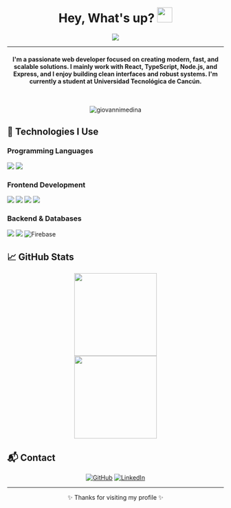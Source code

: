 <h1 align="center">Hey, What's up? <img src="https://media.giphy.com/media/hvRJCLFzcasrR4ia7z/giphy.gif" width="35"></h1>
<p align="center">
  <a href="https://github.com/DenverCoder1/readme-typing-svg"><img src="https://readme-typing-svg.herokuapp.com?lines=Fullstack+Developer+%7C+React%2BTS+Specialist;Passionate+about+Web+Development;Always+Learning+New+Things&center=true&width=500&height=50"></a>
</p>
<hr/>
<h4 align="center">I'm a passionate web developer focused on creating modern, fast, and scalable solutions. I mainly work with React, TypeScript, Node.js, and Express, and I enjoy building clean interfaces and robust systems. I'm currently a student at Universidad Tecnológica de Cancún.</h4>
<br>
<p align="center"> <img src="https://komarev.com/ghpvc/?username=giovannimedina&label=Profile%20views&color=0e75b6&style=plastic" alt="giovannimedina" /> </p>

## 🚀 Technologies I Use

### Programming Languages
<p>
  <img src="https://img.shields.io/badge/JavaScript-%23F7DF1E.svg?logo=javascript&logoColor=black">
  <img src="https://img.shields.io/badge/TypeScript-%23007ACC.svg?logo=typescript&logoColor=white">
</p>

### Frontend Development
<p>
  <img src="https://img.shields.io/badge/React-%2320232a.svg?logo=react&logoColor=%2361DAFB">
  <img src="https://img.shields.io/badge/HTML5-%23E34F26.svg?logo=html5&logoColor=white">
  <img src="https://img.shields.io/badge/CSS3-%231572B6.svg?logo=css3&logoColor=white">
  <img src="https://img.shields.io/badge/TailwindCSS-%2306B6D4.svg?logo=tailwindcss&logoColor=white">
</p>

### Backend & Databases
<p>
  <img src="https://img.shields.io/badge/Node.js-6DA55F?logo=node.js&logoColor=white">
  <img src="https://img.shields.io/badge/Express.js-%23404d59.svg?logo=express&logoColor=white">
  <img src="https://img.shields.io/badge/Firebase-%23039BE5.svg?logo=firebase&logoColor=white" alt="Firebase">
</p>

## 📈 GitHub Stats
<p align="center">
  <img src="https://github-readme-stats.vercel.app/api?username=giovannimedina&show_icons=true&theme=algolia" height="192px"/>
  <br/>
  <img src="https://github-readme-stats.vercel.app/api/top-langs?username=giovannimedina&layout=compact&theme=algolia" height="192px"/>
</p>

## 📬 Contact
<p align="center">
  <a href="https://github.com/giovannimedina"><img src="https://img.icons8.com/bubbles/50/000000/github.png" alt="GitHub"/></a>
  <a href="https://linkedin.com/in/giovannimedina"><img src="https://img.icons8.com/bubbles/50/000000/linkedin.png" alt="LinkedIn"/></a>
</p>

<hr/>

<p align="center">
  ✨ Thanks for visiting my profile ✨
</p>
